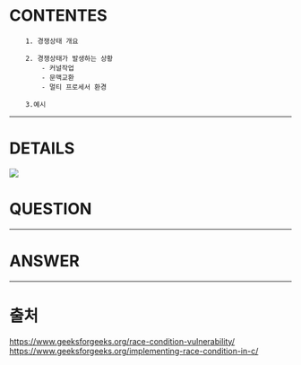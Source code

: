 # CONTENTES

```
    1. 경쟁상태 개요

    2. 경쟁상태가 발생하는 상황
        - 커널작업
        - 문맥교환
        - 멀티 프로세서 환경

    3.예시
```

---

# DETAILS

![](https://media.geeksforgeeks.org/wp-content/uploads/20201228232441/gfgdiagram.png)

# QUESTION

---

# ANSWER

---

# 출처

https://www.geeksforgeeks.org/race-condition-vulnerability/
https://www.geeksforgeeks.org/implementing-race-condition-in-c/
